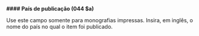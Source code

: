 **#### País de publicação (044 $a)**

Use este campo somente para monografias impressas. Insira, em inglês, o nome do país no qual o item foi publicado.